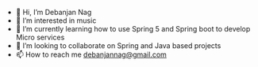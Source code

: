 - 👋 Hi, I’m Debanjan Nag
- 👀 I’m interested in music
- 🌱 I’m currently learning how to use Spring 5 and Spring boot to develop Micro services 
- 💞️ I’m looking to collaborate on Spring and Java based projects 
- 📫 How to reach me debanjannag@gmail.com

<!---
dnag02/dnag02 is a ✨ special ✨ repository because its `README.md` (this file) appears on your GitHub profile.
You can click the Preview link to take a look at your changes.
--->
